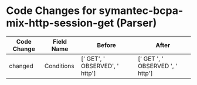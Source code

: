 # Code Changes for symantec-bcpa-mix-http-session-get (Parser)

| Code Change | Field Name | Before | After |
|-------------|------------|--------|-------|
| changed | Conditions | [' GET', ' OBSERVED', ' http'] | [' GET ', ' OBSERVED ', ' http'] |